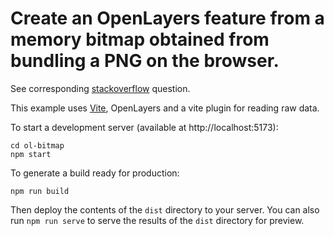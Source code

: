 # Create an OpenLayers feature from a memory bitmap obtained from bundling a PNG on the browser.

See corresponding [stackoverflow](https://stackoverflow.com/questions/74450845/openlayers-how-to-create-a-feature-icon-from-a-memory-bitmap) question.

This example uses [Vite](https://vitejs.dev/), OpenLayers and a vite plugin for reading raw data.

To start a development server (available at http://localhost:5173):

    cd ol-bitmap
    npm start

To generate a build ready for production:

    npm run build

Then deploy the contents of the `dist` directory to your server.  You can also run `npm run serve` to serve the results of the `dist` directory for preview.
